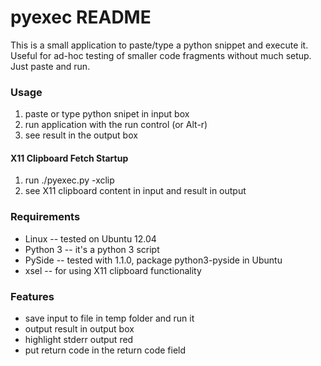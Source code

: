 pyexec README
=============

This is a small application to paste/type a python snippet and execute it.
Useful for ad-hoc testing of smaller code fragments without much setup. Just
paste and run.

### Usage

1.  paste or type python snipet in input box
2.  run application with the run control (or Alt-r)
3.  see result in the output box

#### X11 Clipboard Fetch Startup

1.  run ./pyexec.py -xclip
2.  see X11 clipboard content in input and result in output

### Requirements

*   Linux       -- tested on Ubuntu 12.04
*   Python 3    -- it's a python 3 script
*   PySide      -- tested with 1.1.0, package python3-pyside in Ubuntu
*   xsel        -- for using X11 clipboard functionality

### Features

*   save input to file in temp folder and run it
*   output result in output box
*   highlight stderr output red
*   put return code in the return code field

